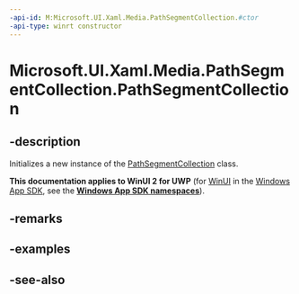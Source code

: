 ```yaml
---
-api-id: M:Microsoft.UI.Xaml.Media.PathSegmentCollection.#ctor
-api-type: winrt constructor
---
```


<!-- Method syntax
public PathSegmentCollection()
-->

# Microsoft.UI.Xaml.Media.PathSegmentCollection.PathSegmentCollection

## -description
Initializes a new instance of the [PathSegmentCollection](pathsegmentcollection.md) class.

**This documentation applies to WinUI 2 for UWP** (for [WinUI](/windows/apps/winui/winui3/) in the [Windows App SDK](/windows/apps/windows-app-sdk/), see the **[Windows App SDK namespaces](/windows/windows-app-sdk/api/winrt/)**).

## -remarks

## -examples

## -see-also
